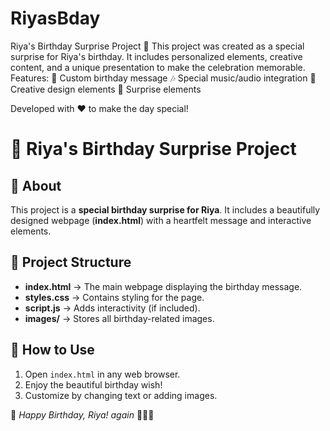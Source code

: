 # RiyasBday
 Riya's Birthday Surprise Project 🎉 This project was created as a special surprise for Riya's birthday. It includes personalized elements, creative content, and a unique presentation to make the celebration memorable.    
Features:
🎂 Custom birthday message
🎶 Special music/audio integration
🎨 Creative design elements
🎁 Surprise elements

Developed with ❤️ to make the day special!

# 🎉 Riya's Birthday Surprise Project  

## 📜 About  
This project is a **special birthday surprise for Riya**. It includes a beautifully designed webpage (**index.html**) with a heartfelt message and interactive elements.  

## 📂 Project Structure  
- **index.html** → The main webpage displaying the birthday message.  
- **styles.css** → Contains styling for the page.  
- **script.js** → Adds interactivity (if included).  
- **images/** → Stores all birthday-related images.  

## 🎈 How to Use  
1. Open `index.html` in any web browser.  
2. Enjoy the beautiful birthday wish!  
3. Customize by changing text or adding images.  

💖 *Happy Birthday, Riya! again* 🎂🎁🎊
